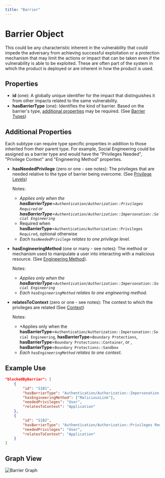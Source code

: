 ```yaml
---
title: "Barrier"
---
```


# Barrier Object

This could be any characteristic inherent in the vulnerability that could impede the adversary from achieving successful exploitation or a protection mechanism that may limit the actions or impact that can be taken even if the vulnerability is able to be exploited. These are often part of the system in which the product is deployed or are inherent in how the product is used.

## Properties

- **id** (one): A globally unique identifier for the impact that distinguishes it from other impacts related to the same vulnerability.
- **hasBarrierType** (one): Identifies the kind of barrier. Based on the barrier's type, [additional properties](#additional-properties) may be required. (See [Barrier Types](../values/barrier-type.md))

## Additional Properties

Each subtype can require type specific properties in addition to those inherited from their parent type. For example, Social Engineering could be assigned as a barrier type and would have the "Privileges Needed", "Privilege Context" and "Engineering Method" properties.

- **hasNeededPrivilege** (zero or one - see notes): The privileges that are needed relative to the type of barrier being overcome. (See [Privilege Levels](../../values/privilege-level))

   Notes:
   - *Applies only when the **hasBarrierType**=`Authentication/Authorization::Privileges Required` or **hasBarrierType**=`Authentication/Authorization::Impersonation::Social Engineering`*
   - Required when **hasBarrierType**=`Authentication/Authorization::Privileges Required`, optional otherwise
   - *Each `hasNeededPrivilege` relates to one privilege level*.

- **hasEngineeringMethod** (one or many - see notes): The method or mechanism used to manipulate a user into interacting with a malicious resource. (See [Engineering Method](../../values/engineering-method)). 

   Notes:
   - *Applies only when the **hasBarrierType**=`Authentication/Authorization::Impersonation::Social Engineering`*
   - *Each `hasEngineeringMethod` relates to one engineering method*.

- **relatesToContext** (zero or one - see notes): The context to which the privileges are related (See [Context](../../values/context))

   Notes:
   - *Applies only when the **hasBarrierType**=`Authentication/Authorization::Impersonation::Social Engineering`, **hasBarrierType**=`Boundary Protections`, **hasBarrierType**=`Boundary Protections::Container`, or , **hasBarrierType**=`Boundary Protections::Sandbox`
   - *Each `hasEngineeringMethod` relates to one context*.

## Example Use

```json
"blockedByBarrier": [
    {
        "id": "S1B1",
        "hasBarrierType": "Authentication/Authorization::Impersonation::Social Engineering",
        "hasEngineeringMethod": ["MaliciousLink"],
        "neededPrivileges": "User",
        "relatesToContext": "Application"
    },
    {
        "id": "S1B2",
        "hasBarrierType": "Authentication/Authorization::Privileges Required",
        "neededPrivileges": "User",
        "relatesToContext": "Application"
    }
]
```

## Graph View
 ![Barrier Graph](/figures/graphsnippets/BarrierSnippet.png "Barrier Graph")
